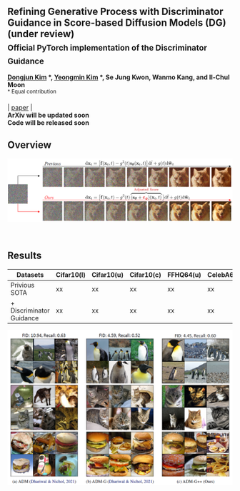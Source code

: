 ## Refining Generative Process with Discriminator Guidance in Score-based Diffusion Models (DG) (under review) <br><sub>Official PyTorch implementation of the Discriminator Guidance </sub>
**[Dongjun Kim](https://github.com/Kim-Dongjun) \*, [Yeongmin Kim](https://github.com/alsdudrla10) \*, Se Jung Kwon, Wanmo Kang, and Il-Chul Moon**   
<sup> * Equal contribution </sup> <br>

| [paper](https://arxiv.org/abs/2211.17091) |  <br>
**ArXiv will be updated soon** <br>
**Code will be released soon** <br>

## Overview
![Teaser image](./figures/Figure1_v2.PNG)

<br>



## Results
|Datasets|Cifar10(l)|Cifar10(u)|Cifar10(c)|FFHQ64(u)|CelebA64(u)|ImageNet256(c)|
| ------------ |-------------- | ------------- | ------------- | ------------- | ------------- | ------------- |
|    Privious SOTA      |     xx     |     xx     |     xx     |     xx     |      xx     |      xx     |      xx     |
|    + Discriminator Guidance       |     xx     |     xx     |     xx     |     xx     |     xx     |      xx     |      xx     |

![Teaser image](./figures/Figure2.PNG)
